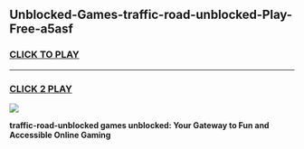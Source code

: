 
## Unblocked-Games-traffic-road-unblocked-Play-Free-a5asf
<h3>
<a href="https://premium76.site?title=traffic-road-unblocked&ref=12A">CLICK TO PLAY</a></h3>
<hr>

<h3>
<a href="https://premium76.site?title=traffic-road-unblocked&ref=12A">CLICK 2 PLAY</a>
  
</h3>

<a href="https://premium76.site?title=traffic-road-unblocked&ref=12A"><img src="https://clearcache.store/games.png"></a>


**traffic-road-unblocked games unblocked: Your Gateway to Fun and Accessible Online Gaming**

